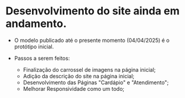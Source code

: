 # Desenvolvimento do site ainda em andamento.

* O modelo publicado até o presente momento (04/04/2025) é o protótipo inicial.

* Passos a serem feitos:

  * Finalização do carrossel de imagens na página inicial;
  * Adição da descrição do site na página inicial;
  * Desenvolvimento das Páginas "Cardápio" e "Atendimento";
  * Melhorar Responsividade como um todo;
